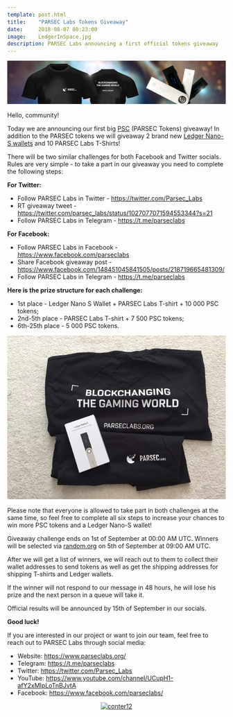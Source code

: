 ```yaml
---
template: post.html
title:    "PARSEC Labs Tokens Giveaway"
date:     2018-08-07 00:23:00
image:    LedgerInSpace.jpg
description: PARSEC Labs announcing a first official tokens giveaway
---
```


<img src="/img/blog/Prizes.jpg" alt="Prizes">

Hello, community!

Today we are announcing our first big <a href="https://etherscan.io/token/0x9caa3424cb91900ef7ac41a7b04a246304c02d3a">PSC</a> (PARSEC Tokens) giveaway! In addition to the PARSEC tokens we will giveaway 2 brand new <a href="https://www.ledger.com/products/ledger-nano-s">Ledger Nano-S wallets</a> and 10 PARSEC Labs T-Shirts!

There will be two similar challenges for both Facebook and Twitter socials. Rules are very simple - to take a part in our giveaway you need to complete the following steps:

<b>For Twitter:</b>

- Follow PARSEC Labs in Twitter - https://twitter.com/Parsec_Labs
- RT giveaway tweet - https://twitter.com/parsec_labs/status/1027077071594553344?s=21
- Follow PARSEC Labs in Telegram - https://t.me/parseclabs

<b>For Facebook:</b>

- Follow PARSEC Labs in Facebook - https://www.facebook.com/parsecIabs
- Share Facebook giveaway post - https://www.facebook.com/148451045841505/posts/218719665481309/
- Follow PARSEC Labs in Telegram - https://t.me/parseclabs

<b>Here is the prize structure for each challenge:</b>

- 1st place - Ledger Nano S Wallet + PARSEC Labs T-shirt + 10 000 PSC tokens;
- 2nd-5th place - PARSEC Labs T-shirt + 7 500 PSC tokens;
- 6th-25th place - 5 000 PSC tokens.

<img src="/img/blog/PrizesRealPhoto.jpg" alt="PrizesRealPhoto">

Please note that everyone is allowed to take part in both challenges at the same time, so feel free to complete all six steps to increase your chances to win more PSC tokens and a Ledger Nano-S wallet!

Giveaway challenge ends on 1st of September at 00:00 AM UTC. Winners will be selected via <a href="https://www.random.org/">random.org</a> on 5th of September at 09:00 AM UTC. 

After we will get a list of winners, we will reach out to them to collect their wallet addresses to send tokens as well as get the shipping addresses for shipping T-shirts and Ledger wallets. 

If the winner will not respond to our message in 48 hours, he will lose his prize and the next person in a queue will take it.

Official results will be announced by 15th of September in our socials. 

<b>Good luck!</b>

If you are interested in our project or want to join our team, feel free to reach out to PARSEC Labs through social media: 

- Website: https://www.parseclabs.org/ 
- Telegram: https://t.me/parseclabs 
- Twitter: https://twitter.com/Parsec_Labs 
- YouTube: https://www.youtube.com/channel/UCupH1-afY2xMIpLoTnBJvtA 
- Facebook: https://www.facebook.com/parsecIabs/

<div align=center><a href='https://www.counter12.com'><img src='https://www.counter12.com/img-Ax7Dab36692b756C-26.gif' border='0' alt='conter12'></a><script type='text/javascript' src='https://www.counter12.com/ad.js?id=Ax7Dab36692b756C'></script></div>